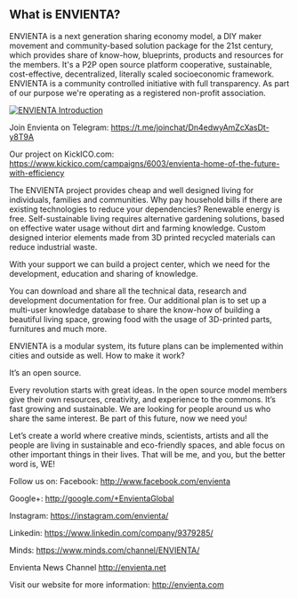 ## What is ENVIENTA?

ENVIENTA is a next generation sharing economy model, a DIY maker movement and community-based solution package for the 21st century, which provides share of know-how, blueprints, products and resources for the members. It's a P2P open source platform cooperative, sustainable, cost-effective, decentralized, literally scaled socioeconomic framework. ENVIENTA is a community controlled initiative with full transparency. As part of our purpose we're operating as a registered non-profit association.

[![ENVIENTA Introduction](https://img.youtube.com/vi/G_VyOj4na7A/0.jpg)](https://www.youtube.com/watch?v=G_VyOj4na7A)

Join Envienta on Telegram:
https://t.me/joinchat/Dn4edwyAmZcXasDt-y8T9A

Our project on KickICO.com:
https://www.kickico.com/campaigns/6003/envienta-home-of-the-future-with-efficiency

The ENVIENTA project provides cheap and well designed living for individuals, families and communities. Why pay household bills if there are existing technologies to reduce your dependencies? Renewable energy is free. Self-sustainable living requires alternative gardening solutions, based on effective water usage without dirt and farming knowledge. Custom designed interior elements made from 3D printed recycled materials can reduce industrial waste.

With your support we can build a project center, which we need for the development, education and sharing of knowledge.

You can download and share all the technical data, research and development documentation for free. Our additional plan is to set up a multi-user knowledge database to share the know-how of building a beautiful living space, growing food with the usage of 3D-printed parts, furnitures and much more.

ENVIENTA is a modular system, its future plans can be implemented within cities and outside as well. How to make it work?

It’s an open source.

Every revolution starts with great ideas. In the open source model members give their own resources, creativity, and experience to the commons. It’s fast growing and sustainable. We are looking for people around us who share the same interest. Be part of this future, now we need you!

Let’s create a world where creative minds, scientists, artists and all the people are living in sustainable and eco-friendly spaces, and able focus on other important things in their lives. That will be me, and you, but the better word is, WE!

Follow us on:
Facebook: http://www.facebook.com/envienta

Google+: http://google.com/+EnvientaGlobal

Instagram: https://instagram.com/envienta/

Linkedin: https://www.linkedin.com/company/9379285/

Minds: https://www.minds.com/channel/ENVIENTA/

Envienta News Channel
http://envienta.net

Visit our website for more information:
http://envienta.com
